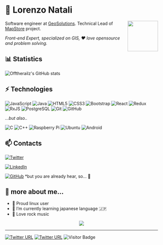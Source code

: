 # 👤 Lorenzo Natali

<a href="https://mapstore.readthedocs.io/">
  <img align="right" height="100"   src="https://user-images.githubusercontent.com/1279510/128498201-054a2cbe-6fca-4425-86b4-513896e120af.png" />
</a>

Software engineer at [GeoSolutions](https://www.geosolutionsgroup.com/). 
Technical Lead of [MapStore](https://github.com/geosolutions-it/MapStore2) project.


*Front-end Expert, specialized on GIS, ❤️ love opensource and problem solving.*




## 📊 Statistics 

![Offtherailz's GitHub stats](https://github-readme-stats.vercel.app/api?username=offtherailz&show_icons=true&count_private=true&theme=material-palenight)
<!-- not working anymore -->
<!-- [![Top Langs](https://github-readme-stats-i270cdk5i-florianbussmann.vercel.app/api/top-langs/?username=offtherailz&theme=material-palenight&include_forks=true&layout=compact)](https://github.com/anuraghazra/github-readme-stats) -->


## ⚡ Technologies

![JavaScript](https://img.shields.io/badge/-JavaScript-black?style=flat-square&logo=javascript)
![Java](https://img.shields.io/badge/-java-E34A86?style=flat-square&logo=java)
![HTML5](https://img.shields.io/badge/-HTML5-E34F26?style=flat-square&logo=html5&logoColor=white)
![CSS3](https://img.shields.io/badge/-CSS3-1572B6?style=flat-square&logo=css3)
![Bootstrap](https://img.shields.io/badge/-Bootstrap-563D7C?style=flat-square&logo=bootstrap)
![React](https://img.shields.io/badge/-React-black?style=flat-square&logo=react)
![Redux](https://img.shields.io/badge/redux-%23593d88.svg?style=for-the-badge&logo=redux&logoColor=white)
![RxJS](https://img.shields.io/badge/rxjs-%23B7178C.svg?style=for-the-badge&logo=reactivex&logoColor=white)
![PostgreSQL](https://img.shields.io/badge/-PostgreSQL-336791?style=flat-square&logo=postgresql)
![Git](https://img.shields.io/badge/-Git-black?style=flat-square&logo=git)
![GitHub](https://img.shields.io/badge/-GitHub-181717?style=flat-square&logo=github)

*...but also..*

![C](https://img.shields.io/badge/c-%2300599C.svg?style=for-the-badge&logo=c&logoColor=white)
![C++](https://img.shields.io/badge/-C++-00599C?style=flat-square&logo=c)
![Raspberry Pi](https://img.shields.io/badge/-Raspberry%20Pi-C51A4A?style=flat-square&logo=Raspberry-Pi)
![Ubuntu](https://img.shields.io/badge/Ubuntu-E95420?style=for-the-badge&logo=ubuntu&logoColor=white)
![Android](https://img.shields.io/badge/Android-3DDC84?style=for-the-badge&logo=android&logoColor=white)

## 📫 Contacts
[![Twitter](https://img.shields.io/badge/<lorenzonatali>-%231DA1F2.svg?style=for-the-badge&logo=Twitter&logoColor=white)](https://twitter.com/lorenzonatali)

[![LinkedIn](https://img.shields.io/badge/linkedin-%230077B5.svg?style=for-the-badge&logo=linkedin&logoColor=white)](https://it.linkedin.com/in/lorenzo-natali-5ba71137/es?trk=people-guest_people_search-card)

[![GitHub](https://img.shields.io/badge/github-%23121011.svg?style=for-the-badge&logo=github&logoColor=white)](https://github.com/offtherailz) *but you are already hear, so... 🤔

## 💬 more about me...

- 🐧 Proud linux user
- 🌱 I’m currently learning japanese language 🇯🇵
- 🎸 Love rock music 




<p align="center">
<a  href="https://www.geosolutionsgroup.com/" >
  <img  src="https://www.geosolutionsgroup.com/wp-content/themes/zaki/img/logo.png?x27429" />
</a>
</p>

<hr/>

[![Twitter URL](https://img.shields.io/twitter/url/https/twitter.com/fold_left.svg?style=social&label=Follow%20%40mapstore2)](https://twitter.com/mapstore2)
[![Twitter URL](https://img.shields.io/twitter/url/https/twitter.com/fold_left.svg?style=social&label=Follow%20%40loernzonatali)](https://twitter.com/loernzonatali)
![Visitor Badge](https://visitor-badge.laobi.icu/badge?page_id=offtherailz.offtherailz)

